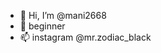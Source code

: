 - 👋 Hi, I’m @mani2668
- 🌱 beginner
- 📫 instagram @mr.zodiac_black

<!---
mani2668/mani2668 is a ✨ special ✨ repository because its `README.md` (this file) appears on your GitHub profile.
You can click the Preview link to take a look at your changes.
--->
